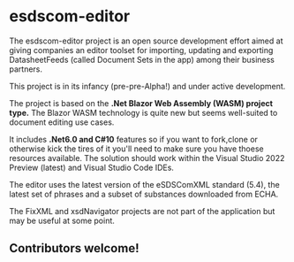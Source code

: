 # esdscom-editor

The esdscom-editor project is an open source development effort aimed at giving companies an editor toolset for importing, updating and exporting DatasheetFeeds (called Document Sets in the app) among their business partners.

This project is in its infancy (pre-pre-Alpha!) and under active development. 

The project is based on the **.Net Blazor Web Assembly (WASM) project type.**  The Blazor WASM technology is quite new but seems well-suited to document editing use cases.

It includes **.Net6.0 and C#10** features so if you want to fork,clone or otherwise kick the tires of it you'll need to make sure you have thoese resources available. The solution should work within the Visual Studio 2022 Preview (latest) and Visual Studio Code IDEs.

The editor uses the latest version of the eSDSComXML standard (5.4), the latest set of phrases and a subset of substances downloaded from ECHA. 

The FixXML and xsdNavigator projects are not part of the application but may be useful at some point.

## Contributors welcome!
